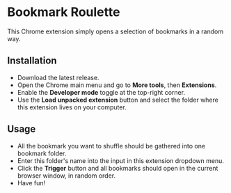 # Bookmark Roulette

This Chrome extension simply opens a selection of bookmarks in a random way.

## Installation

- Download the latest release.
- Open the Chrome main menu and go to **More tools**, then **Extensions**.
- Enable the **Developer mode** toggle at the top-right corner.
- Use the **Load unpacked extension** button and select the folder where this extension lives on your computer.

## Usage

- All the bookmark you want to shuffle should be gathered into one bookmark folder.
- Enter this folder's name into the input in this extension dropdown menu.
- Click the **Trigger** button and all bookmarks should open in the current browser window, in random order.
- Have fun!
